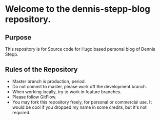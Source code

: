 # Welcome to the dennis-stepp-blog repository.

## Purpose
This repository is for Source code for Hugo based personal blog of Dennis Stepp. 

## Rules of the Repository
* Master branch is production, period.
* Do not commit to master, please work off the development branch.
* When working locally, try to work in feature branches.
* Please follow GitFlow.
* You may fork this repository freely, for personal or commercial use. It would be cool if you dropped my name in some credits, but it's not required.
